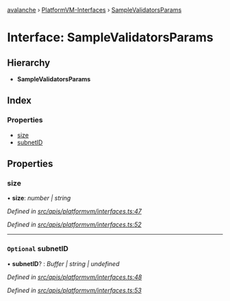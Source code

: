 [avalanche](../README.md) › [PlatformVM-Interfaces](../modules/platformvm_interfaces.md) › [SampleValidatorsParams](platformvm_interfaces.samplevalidatorsparams.md)

# Interface: SampleValidatorsParams

## Hierarchy

* **SampleValidatorsParams**

## Index

### Properties

* [size](platformvm_interfaces.samplevalidatorsparams.md#size)
* [subnetID](platformvm_interfaces.samplevalidatorsparams.md#optional-subnetid)

## Properties

###  size

• **size**: *number | string*

*Defined in [src/apis/platformvm/interfaces.ts:47](https://github.com/ava-labs/avalanchejs/blob/5511161/src/apis/platformvm/interfaces.ts#L47)*

*Defined in [src/apis/platformvm/interfaces.ts:52](https://github.com/ava-labs/avalanchejs/blob/5511161/src/apis/platformvm/interfaces.ts#L52)*

___

### `Optional` subnetID

• **subnetID**? : *Buffer | string | undefined*

*Defined in [src/apis/platformvm/interfaces.ts:48](https://github.com/ava-labs/avalanchejs/blob/5511161/src/apis/platformvm/interfaces.ts#L48)*

*Defined in [src/apis/platformvm/interfaces.ts:53](https://github.com/ava-labs/avalanchejs/blob/5511161/src/apis/platformvm/interfaces.ts#L53)*
